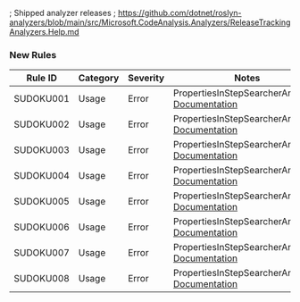 ﻿; Shipped analyzer releases
; https://github.com/dotnet/roslyn-analyzers/blob/main/src/Microsoft.CodeAnalysis.Analyzers/ReleaseTrackingAnalyzers.Help.md



### New Rules

| Rule ID   | Category | Severity | Notes                                                        |
| --------- | -------- | -------- | ------------------------------------------------------------ |
| SUDOKU001 | Usage    | Error    | PropertiesInStepSearcherAnalyzer, [Documentation](https://gitee.com/SunnieShine/Sudoku/wikis/SUDOKU001?sort_id=3599824) |
| SUDOKU002 | Usage    | Error    | PropertiesInStepSearcherAnalyzer, [Documentation](https://gitee.com/SunnieShine/Sudoku/wikis/SUDOKU002?sort_id=3599808) |
| SUDOKU003 | Usage    | Error    | PropertiesInStepSearcherAnalyzer, [Documentation](https://gitee.com/SunnieShine/Sudoku/wikis/SUDOKU003?sort_id=3621783) |
| SUDOKU004 | Usage    | Error    | PropertiesInStepSearcherAnalyzer, [Documentation](https://gitee.com/SunnieShine/Sudoku/wikis/SUDOKU004?sort_id=3599816) |
| SUDOKU005 | Usage    | Error    | PropertiesInStepSearcherAnalyzer, [Documentation](https://gitee.com/SunnieShine/Sudoku/wikis/SUDOKU005?sort_id=3599818) |
| SUDOKU006 | Usage    | Error    | PropertiesInStepSearcherAnalyzer, [Documentation](https://gitee.com/SunnieShine/Sudoku/wikis/SUDOKU006?sort_id=3599826) |
| SUDOKU007 | Usage    | Error    | PropertiesInStepSearcherAnalyzer, [Documentation](https://gitee.com/SunnieShine/Sudoku/wikis/SUDOKU007?sort_id=3602787) |
| SUDOKU008 | Usage    | Error    | PropertiesInStepSearcherAnalyzer, [Documentation](https://gitee.com/SunnieShine/Sudoku/wikis/SUDOKU008?sort_id=3607697) |